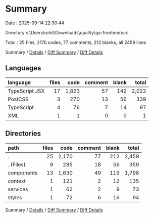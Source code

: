# Summary

Date : 2025-09-14 22:30:44

Directory c:\\Users\\rohit\\Downloads\\quality\\qa-frontend\\src

Total : 25 files,  2170 codes, 77 comments, 212 blanks, all 2459 lines

Summary / [Details](details.md) / [Diff Summary](diff.md) / [Diff Details](diff-details.md)

## Languages
| language | files | code | comment | blank | total |
| :--- | ---: | ---: | ---: | ---: | ---: |
| TypeScript JSX | 17 | 1,823 | 57 | 142 | 2,022 |
| PostCSS | 3 | 270 | 13 | 56 | 339 |
| TypeScript | 4 | 76 | 7 | 14 | 97 |
| XML | 1 | 1 | 0 | 0 | 1 |

## Directories
| path | files | code | comment | blank | total |
| :--- | ---: | ---: | ---: | ---: | ---: |
| . | 25 | 2,170 | 77 | 212 | 2,459 |
| . (Files) | 9 | 285 | 18 | 56 | 359 |
| components | 13 | 1,630 | 49 | 119 | 1,798 |
| context | 1 | 121 | 2 | 12 | 135 |
| services | 1 | 62 | 2 | 9 | 73 |
| styles | 1 | 72 | 6 | 16 | 94 |

Summary / [Details](details.md) / [Diff Summary](diff.md) / [Diff Details](diff-details.md)